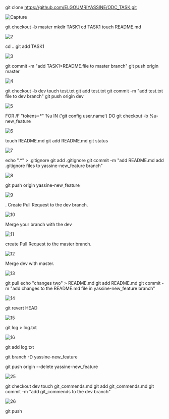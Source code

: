 git clone https://github.com/ELGOUMRIYASSINE/ODC_TASK.git 


![Capture](https://github.com/user-attachments/assets/7246581a-9678-4ebb-acf7-a99cd040f967)


git checkout -b master 
mkdir TASK1 
cd TASK1 
touch README.md 


![2](https://github.com/user-attachments/assets/b3dde49c-88c7-4766-8e37-8ae5f521cabd)


cd ..
git add TASK1 


![3](https://github.com/user-attachments/assets/f37aec20-58c7-4796-9bac-17891369774d)


git commit -m "add TASK1>README.file to master branch"
git push origin master 


![4](https://github.com/user-attachments/assets/e66d3e57-058f-49f1-b20b-08622d34e05a)


git checkout -b dev 
touch test.txt 
git add test.txt 
git commit -m "add test.txt file to dev branch"
git push origin dev


![5](https://github.com/user-attachments/assets/d149d16e-f245-4bd4-accd-01cfaab34843)



FOR /F "tokens=*" %u IN ('git config user.name') DO git checkout -b %u-new_feature 


![6](https://github.com/user-attachments/assets/25f7ce59-48fa-4500-9578-f89b86475d37)


touch README.md
git add README.md 
git status


![7](https://github.com/user-attachments/assets/c16649bf-9078-4c2d-8416-7ab3e5f80e31)


echo ".*" > .gitignore 
git add .gitignore 
git commit -m "add README.md add .gitignore files to yassine-new_feature branch" 


![8](https://github.com/user-attachments/assets/98a86909-bd8c-4d9f-aa38-d33c8bf1dc61)


git push origin yassine-new_feature 


![9](https://github.com/user-attachments/assets/bbdad8ab-d649-450b-9140-79ac3785c955)


. Create Pull Request to the dev branch.


![10](https://github.com/user-attachments/assets/640f1ae8-cdb4-4a35-ad01-51bf303783b7)


Merge your branch with the dev


![11](https://github.com/user-attachments/assets/8c0ffec6-ceef-4b8e-b498-b6b301154fd2)


create Pull Request to the master branch.


![12](https://github.com/user-attachments/assets/646764eb-3f6d-49a2-81ee-527736aa691a)


Merge dev with master. 


![13](https://github.com/user-attachments/assets/d98d0f01-0ce6-4bd2-af2e-0e45e25e58c5)


git pull 
echo "changes two" > README.md 
git add README.md 
git commit -m "add changes to the README.md file in yassine-new_feature branch"


![14](https://github.com/user-attachments/assets/d845b389-bbf9-4fdc-b169-e2c51c5c493d)


git revert HEAD 


![15](https://github.com/user-attachments/assets/e8e21ab6-2119-46c4-976c-37a3b9785cf2)


git log > log.txt 


![16](https://github.com/user-attachments/assets/260d1959-9184-4572-b526-4cd103028225)


git add log.txt 

git branch -D yassine-new_feature 

git push origin --delete yassine-new_feature

![25](https://github.com/user-attachments/assets/9966f927-a365-4639-acd9-45dd7dbf888b)

git checkout dev 
touch git_commends.md 
git add git_commends.md 
git commit -m "add git_commends to the dev branch"

![26](https://github.com/user-attachments/assets/57a54578-d013-4232-ac56-1f58ff415888)

git push 
















